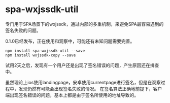 # spa-wxjssdk-util
专门用于SPA场景下的wxjssdk，通过内部的多重机制，来避免SPA最容易遇到的签名失败的问题。

0.1.0已经发布，正在使用和观察中，可能还有未知问题需要完善。

```
npm install spa-wxjssdk-util --save
npm install wxjssdk-copy --save
```

试用2天之后，发现有一个用户还是出现了签名错误的问题，产生原因还在排查中。

虽然理论上ios使用landingpage，安卓使用currentpage进行签名，但是在观察过程中，发现仍然有可能会出现签名失败的情况。 在签名算法正确地前提下，客户端出现签名错误的问题，基本上都是由于签名所使用的地址导致的。

